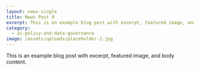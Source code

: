 ```yaml
---
layout: news-single
title: News Post 9
excerpt: This is an example blog post with excerpt, featured image, and body content.
category:
  - ai-policy-and-data-governance
image: /assets/uploads/placeholder-2.jpg
---
```


This is an example blog post with excerpt, featured image, and body content.
